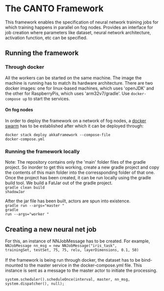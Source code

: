 # The CANTO Framework
This framework enables the specification of neural network training jobs for which training happens in parallel on fog nodes. Provides an interface for job creation where parameters like dataset, neural network architecture, activation function, etc can be specified.

## Running the framework
### Through docker
All the workers can be started on the same machine. The image the machine is running has to match its hardware architecture. There are two docker images: one for linux-based machines, which uses 'openJDK' and the other for RaspberryPis, which uses 'arm32v7/gradle'.
Use <code>docker-compose up</code> to start the services.

#### On fog nodes
In order to deploy the framework on a network of fog nodes, a [docker swarm](https://docs.docker.com/engine/reference/commandline/swarm/) has to be established after which it can be deployed through:

<code>docker stack deploy akkaFramework --compose-file docker-compose.yml</code>

### Running the framework locally
Note: The repository contains only the 'main' folder files of the gradle project. So inorder to get this working, create a new gradle project and copy the contents of this main folder into the corressponding folder of that one. <br>
Once the project has been created, it can be run locally using the gradle build tool. We build a FatJar out of the gradle project. <br>
<code>gradle clean build shadowJar</code>

After the jar file has been built, actors are spun into existence. <br>
<code>gradle run --args="master <PORT>"</code> <br>
<code>gradle run --args="worker <PORT>"</code>
  
## Creating a new neural net job
For this, an instance of NNJobMessage has to be created. For example, <br>
<code>NNJobMessage nn_msg = new NNJobMessage("iris_task", trainingSet, testSet, 75, 75, relu, layerDimensions, 0.1, 50)</code> <br><br>
If the framework is being run through docker, the dataset has to be bind-mounted to the master service in the docker-compose.yml file. This instance is sent as a message to the master actor to initiate the processing. <br>
  
  <code>system.scheduler().scheduleOnce(interval, master, nn_msg, system.dispatcher(), null);</code>

